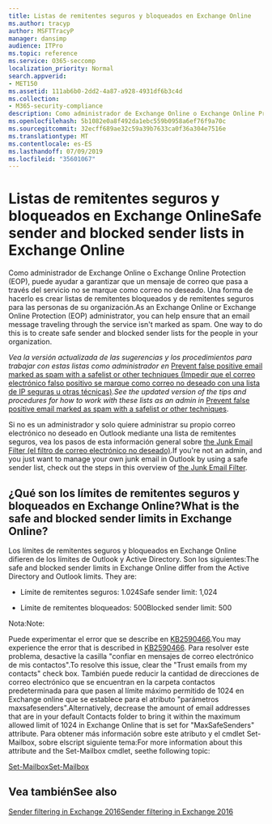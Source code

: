 ```yaml
---
title: Listas de remitentes seguros y bloqueados en Exchange Online
ms.author: tracyp
author: MSFTTracyP
manager: dansimp
audience: ITPro
ms.topic: reference
ms.service: O365-seccomp
localization_priority: Normal
search.appverid:
- MET150
ms.assetid: 111ab6b0-2dd2-4a87-a928-4931df6b3c4d
ms.collection:
- M365-security-compliance
description: Como administrador de Exchange Online o Exchange Online Protection (EOP), puede ayudar a garantizar que un mensaje de correo que pasa a través del servicio no se marque como correo no deseado. Una forma de hacerlo es crear listas de remitentes bloqueados y de remitentes seguros para las personas de su organización.
ms.openlocfilehash: 5b1082e0a8f492da1ebc559b0958a6ef76f9a70c
ms.sourcegitcommit: 32ecff689ae32c59a39b7633ca0f36a304e7516e
ms.translationtype: MT
ms.contentlocale: es-ES
ms.lasthandoff: 07/09/2019
ms.locfileid: "35601067"
---
```

# <a name="safe-sender-and-blocked-sender-lists-in-exchange-online"></a><span data-ttu-id="0f0ef-104">Listas de remitentes seguros y bloqueados en Exchange Online</span><span class="sxs-lookup"><span data-stu-id="0f0ef-104">Safe sender and blocked sender lists in Exchange Online</span></span>

<span data-ttu-id="0f0ef-p102">Como administrador de Exchange Online o Exchange Online Protection (EOP), puede ayudar a garantizar que un mensaje de correo que pasa a través del servicio no se marque como correo no deseado. Una forma de hacerlo es crear listas de remitentes bloqueados y de remitentes seguros para las personas de su organización.</span><span class="sxs-lookup"><span data-stu-id="0f0ef-p102">As an Exchange Online or Exchange Online Protection (EOP) administrator, you can help ensure that an email message traveling through the service isn't marked as spam. One way to do this is to create safe sender and blocked sender lists for the people in your organization.</span></span> 
  
 <span data-ttu-id="0f0ef-107">*Vea la versión actualizada de las sugerencias y los procedimientos para trabajar con estas listas como administrador en* [Prevent false positive email marked as spam with a safelist or other techniques (Impedir que el correo electrónico falso positivo se marque como correo no deseado con una lista de IP seguras u otras técnicas)](https://go.microsoft.com/fwlink/p/?LinkID=534224).</span><span class="sxs-lookup"><span data-stu-id="0f0ef-107">*See the updated version of the tips and procedures for how to work with these lists as an admin in* [Prevent false positive email marked as spam with a safelist or other techniques](https://go.microsoft.com/fwlink/p/?LinkID=534224).</span></span> 
  
<span data-ttu-id="0f0ef-108">Si no es un administrador y solo quiere administrar su propio correo electrónico no deseado en Outlook mediante una lista de remitentes seguros, vea los pasos de esta información general sobre [the Junk Email Filter (el filtro de correo electrónico no deseado)](https://go.microsoft.com/fwlink/?LinkId=817222).</span><span class="sxs-lookup"><span data-stu-id="0f0ef-108">If you're not an admin, and you just want to manage your own junk email in Outlook by using a safe sender list, check out the steps in this overview of [the Junk Email Filter](https://go.microsoft.com/fwlink/?LinkId=817222).</span></span> 
  
## <a name="what-is-the-safe-and-blocked-sender-limits-in-exchange-online"></a><span data-ttu-id="0f0ef-109">¿Qué son los límites de remitentes seguros y bloqueados en Exchange Online?</span><span class="sxs-lookup"><span data-stu-id="0f0ef-109">What is the safe and blocked sender limits in Exchange Online?</span></span>

<span data-ttu-id="0f0ef-p103">Los límites de remitentes seguros y bloqueados en Exchange Online difieren de los límites de Outlook y Active Directory. Son los siguientes:</span><span class="sxs-lookup"><span data-stu-id="0f0ef-p103">The safe and blocked sender limits in Exchange Online differ from the Active Directory and Outlook limits. They are:</span></span>
  
- <span data-ttu-id="0f0ef-112">Límite de remitentes seguros: 1.024</span><span class="sxs-lookup"><span data-stu-id="0f0ef-112">Safe sender limit: 1,024</span></span>
    
- <span data-ttu-id="0f0ef-113">Límite de remitentes bloqueados: 500</span><span class="sxs-lookup"><span data-stu-id="0f0ef-113">Blocked sender limit: 500</span></span>
    
<span data-ttu-id="0f0ef-114">Nota:</span><span class="sxs-lookup"><span data-stu-id="0f0ef-114">Note:</span></span>
  
<span data-ttu-id="0f0ef-115">Puede experimentar el error que se describe en [KB2590466](https://support.microsoft.com/help/2590466/you-receive-the-error-junk-e-mail-validation-error-in-outlook-web-app).</span><span class="sxs-lookup"><span data-stu-id="0f0ef-115">You may experience the error that is described in [KB2590466](https://support.microsoft.com/help/2590466/you-receive-the-error-junk-e-mail-validation-error-in-outlook-web-app).</span></span> <span data-ttu-id="0f0ef-116">Para resolver este problema, desactive la casilla "confiar en mensajes de correo electrónico de mis contactos".</span><span class="sxs-lookup"><span data-stu-id="0f0ef-116">To resolve this issue, clear the "Trust emails from my contacts" check box.</span></span> <span data-ttu-id="0f0ef-117">También puede reducir la cantidad de direcciones de correo electrónico que se encuentran en la carpeta contactos predeterminada para que pasen al límite máximo permitido de 1024 en Exchange online que se establece para el atributo "parámetros maxsafesenders".</span><span class="sxs-lookup"><span data-stu-id="0f0ef-117">Alternatively, decrease the amount of email addresses that are in your default Contacts folder to bring it within the maximum allowed limit of 1024 in Exchange Online that is set for "MaxSafeSenders" attribute.</span></span> <span data-ttu-id="0f0ef-118">Para obtener más información sobre este atributo y el cmdlet Set-Mailbox, sobre elscript siguiente tema:</span><span class="sxs-lookup"><span data-stu-id="0f0ef-118">For more information about this attribute and the Set-Mailbox cmdlet, seethe following topic:</span></span>
  
[<span data-ttu-id="0f0ef-119">Set-Mailbox</span><span class="sxs-lookup"><span data-stu-id="0f0ef-119">Set-Mailbox</span></span>](https://docs.microsoft.com/powershell/module/exchange/mailboxes/Set-Mailbox)
  
## <a name="see-also"></a><span data-ttu-id="0f0ef-120">Vea también</span><span class="sxs-lookup"><span data-stu-id="0f0ef-120">See also</span></span>

[<span data-ttu-id="0f0ef-121">Sender filtering in Exchange 2016</span><span class="sxs-lookup"><span data-stu-id="0f0ef-121">Sender filtering in Exchange 2016</span></span>](http://technet.microsoft.com/library/b833f864-ff10-46a0-a653-28fb9ba30896.aspx)

